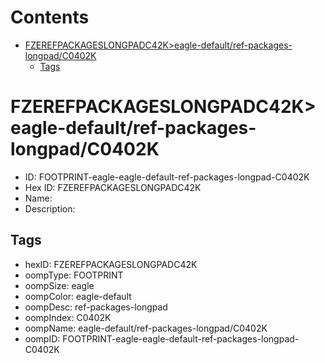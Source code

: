 



Contents
========

* [FZEREFPACKAGESLONGPADC42K>eagle-default/ref-packages-longpad/C0402K](#fzerefpackageslongpadc42keagle-defaultref-packages-longpadc0402k)
	* [Tags](#tags)

# FZEREFPACKAGESLONGPADC42K>eagle-default/ref-packages-longpad/C0402K

- ID: FOOTPRINT-eagle-eagle-default-ref-packages-longpad-C0402K
- Hex ID: FZEREFPACKAGESLONGPADC42K
- Name: 
- Description: 

## Tags

- hexID: FZEREFPACKAGESLONGPADC42K
- oompType: FOOTPRINT
- oompSize: eagle
- oompColor: eagle-default
- oompDesc: ref-packages-longpad
- oompIndex: C0402K
- oompName: eagle-default/ref-packages-longpad/C0402K
- oompID: FOOTPRINT-eagle-eagle-default-ref-packages-longpad-C0402K
